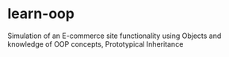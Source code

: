 # learn-oop
Simulation of an E-commerce site functionality using Objects and knowledge of OOP concepts, Prototypical Inheritance
